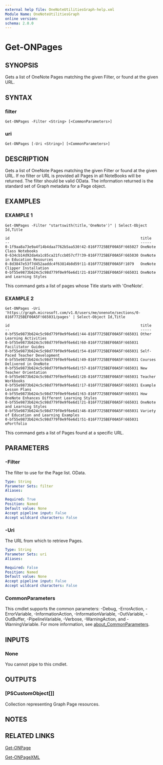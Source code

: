 ```yaml
---
external help file: OneNoteUtilitiesGraph-help.xml
Module Name: OneNoteUtilitiesGraph
online version:
schema: 2.0.0
---
```


# Get-ONPages

## SYNOPSIS
Gets a list of OneNote Pages matching the given Filter, or found at the given URL.

## SYNTAX

### filter
```
Get-ONPages -Filter <String> [<CommonParameters>]
```

### uri
```
Get-ONPages [-Uri <String>] [<CommonParameters>]
```

## DESCRIPTION
Gets a list of OneNote Pages matching the given Filter or found at the given URL.
If no filter or URL is provided all Pages in all NoteBooks will be returned.
The filter should be valid OData.
The information returned is the standard set of Graph metadata for a Page object.

## EXAMPLES

### EXAMPLE 1
```
Get-ONPages -Filter "startswith(title,'OneNote')" | Select-Object Id,Title

id                                                            title
--                                                            -----
0-1f9aa8a73e9a4f14b4daa7762b5aa530!42-816F7725BEF00A5F!665027 OneNote Class Notebooks
0-634cb14d92da4a1c85ca21fccb057cf7!39-816F7725BEF00A5F!665030 OneNote in Education Resources
0-8d3847e53f7d452aaddc4f63814b8d59!11-816F7725BEF00A5F!1079   OneNote Clipper Installation
0-bf55e9873b624c5c98d779f0e9f6e6d1!21-816F7725BEF00A5F!665031 OneNote and Learning Styles
```

This command gets a list of pages whose Title starts with 'OneNote'.

### EXAMPLE 2
```
Get-ONPages -Uri 'https://graph.microsoft.com/v1.0/users/me/onenote/sections/0-816F7725BEF00A5F!665031/pages' | Select-Object Id,Title

id                                                            title
--                                                            -----
0-bf55e9873b624c5c98d779f0e9f6e6d1!44-816F7725BEF00A5F!665031 Other Learning Activities
0-bf55e9873b624c5c98d779f0e9f6e6d1!60-816F7725BEF00A5F!665031 Facilitator Guides
0-bf55e9873b624c5c98d779f0e9f6e6d1!54-816F7725BEF00A5F!665031 Self-Paced Teacher Development
0-bf55e9873b624c5c98d779f0e9f6e6d1!49-816F7725BEF00A5F!665031 Courses Delivered in OneNote
0-bf55e9873b624c5c98d779f0e9f6e6d1!57-816F7725BEF00A5F!665031 New Teacher Orientation
0-bf55e9873b624c5c98d779f0e9f6e6d1!28-816F7725BEF00A5F!665031 Teacher Workbooks
0-bf55e9873b624c5c98d779f0e9f6e6d1!17-816F7725BEF00A5F!665031 Example Lesson Plans
0-bf55e9873b624c5c98d779f0e9f6e6d1!63-816F7725BEF00A5F!665031 How OneNote Enhances Different Learning Styles
0-bf55e9873b624c5c98d779f0e9f6e6d1!21-816F7725BEF00A5F!665031 OneNote and Learning Styles
0-bf55e9873b624c5c98d779f0e9f6e6d1!46-816F7725BEF00A5F!665031 Variety of Education and Learning Examples
0-bf55e9873b624c5c98d779f0e9f6e6d1!51-816F7725BEF00A5F!665031 ePortfolio
```

This command gets a list of Pages found at a specific URL.

## PARAMETERS

### -Filter
The filter to use for the Page list. OData.

```yaml
Type: String
Parameter Sets: filter
Aliases:

Required: True
Position: Named
Default value: None
Accept pipeline input: False
Accept wildcard characters: False
```

### -Uri
The URL from which to retrieve Pages.

```yaml
Type: String
Parameter Sets: uri
Aliases:

Required: False
Position: Named
Default value: None
Accept pipeline input: False
Accept wildcard characters: False
```

### CommonParameters
This cmdlet supports the common parameters: -Debug, -ErrorAction, -ErrorVariable, -InformationAction, -InformationVariable, -OutVariable, -OutBuffer, -PipelineVariable, -Verbose, -WarningAction, and -WarningVariable. For more information, see [about_CommonParameters](http://go.microsoft.com/fwlink/?LinkID=113216).

## INPUTS

### None
You cannot pipe to this cmdlet.

## OUTPUTS

### [PSCustomObject[]]
Collection representing Graph Page resources.

## NOTES

## RELATED LINKS

[Get-ONPage](Get-ONPage.md)

[Get-ONPageXML](Get-ONPageXML)


